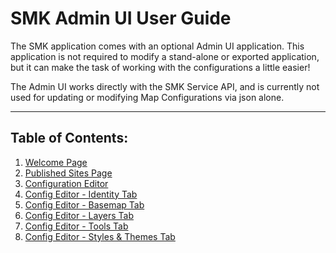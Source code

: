 # SMK Admin UI User Guide
The SMK application comes with an optional Admin UI application. This application is not required to modify a stand-alone or exported application, but it can make the task of working with the configurations a little easier!

The Admin UI works directly with the SMK Service API, and is currently not used for updating or modifying Map Configurations via json alone.
***
## Table of Contents:
1. [Welcome Page](SMK-Admin-UI-User-Guide-Welcome-Page)
2. [Published Sites Page](SMK-Admin-UI-User-Guide-Published-Sites-Page)
3. [Configuration Editor](SMK-Admin-UI-User-Guide-Configuration-Editor)
4. [Config Editor - Identity Tab](SMK-Admin-UI-User-Guide-Identity-Tab)
5. [Config Editor - Basemap Tab](SMK-Admin-UI-User-Guide-Basemap-Tab)
6. [Config Editor - Layers Tab](SMK-Admin-UI-User-Guide-Layers-Tab)
7. [Config Editor - Tools Tab](SMK-Admin-UI-User-Guide-Tools-Tab)
8. [Config Editor - Styles & Themes Tab](SMK-Admin-UI-User-Guide-Styles-and-Themes-Tab)